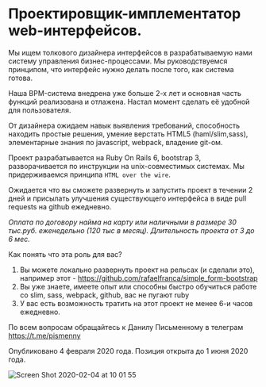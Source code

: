 # Проектировщик-имплементатор web-интерфейсов.

Мы ищем толкового дизайнера интерфейсов в разрабатываемую нами систему управления бизнес-процессами. Мы руководствуемся принципом, что интерфейс нужно делать после того, как система готова.

Наша BPM-система внедрена уже больше 2-х лет и основная часть функций реализована и отлажена. Настал момент сделать её удобной для пользователя. 

От дизайнера ожидаем навык выявления требований, способность находить простые решения, умение верстать HTML5 (haml/slim,sass), элементарные знания по javascript, webpack, владение git-ом.

Проект разрабатывается на Ruby On Rails 6, bootstrap 3, разворачивается по инструкции на unix-совместимых системах. Мы придерживаемся принципа `HTML over the wire`.

Ожидается что вы сможете развернуть и запустить проект в течении 2 дней и присылать улучшения существующего интерфейса в виде pull requests на github ежедневно.

*Оплата по договору найма на карту или наличными в размере 30 тыс.руб. еженедельно (120 тыс в месяц). Длительность проекта от 3 до 6 мес.*

Как понять что эта роль для вас?

1. Вы можете локально развернуть проект на рельсах (и сделали это), например этот - https://github.com/rafaelfranca/simple_form-bootstrap
2. Вы уже знаете, имеете опыт или способны быстро обучиться работе со slim, sass, webpack, github, вас не пугают ruby
3. У вас есть возможность тратить на этот проект не менее 6-и часов ежедневно.

По всем вопросам обращайтесь к Данилу Письменному в телеграм https://t.me/pismenny

Опубликовано 4 февраля 2020 года. Позиция открыта до 1 июня 2020 года.

![Screen Shot 2020-02-04 at 10 01 55](https://user-images.githubusercontent.com/31139/73723038-1ccb1280-4739-11ea-80e1-3340d0e3f0e6.png)
